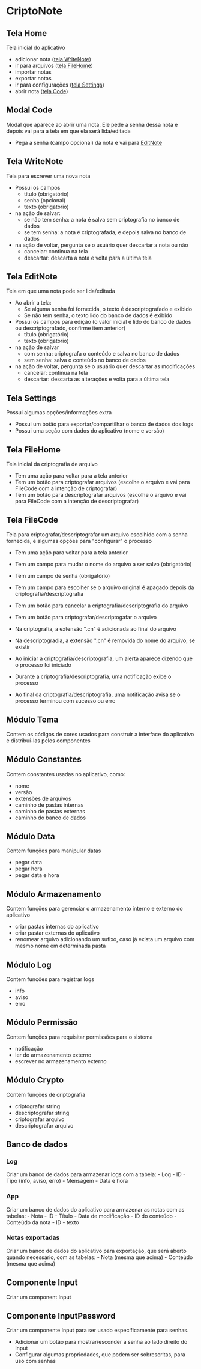 # CriptoNote


## Tela Home
Tela inicial do aplicativo
- adicionar nota ([tela WriteNote](WriteNote))
- ir para arquivos ([tela FileHome](FileHome))
- importar notas
- exportar notas
- ir para configurações ([tela Settings](Settings))
- abrir nota ([tela Code](Code))

## Modal Code
Modal que aparece ao abrir uma nota. Ele pede a senha dessa nota e depois vai para a tela em que ela será lida/editada
- Pega a senha (campo opcional) da nota e vai para [EditNote](EditNote)

## Tela WriteNote
Tela para escrever uma nova nota
- Possui os campos
    - título (obrigatório)
    - senha (opcional)
    - texto (obrigatorio)
- na ação de salvar:
    - se não tem senha: a nota é salva sem criptografia no banco de dados
    - se tem senha: a nota é criptografada, e depois salva no banco de dados
- na ação de voltar, pergunta se o usuário quer descartar a nota ou não
    - cancelar: continua na tela
    - descartar: descarta a nota e volta para a última tela

## Tela EditNote
Tela em que uma nota pode ser lida/editada
- Ao abrir a tela:
    - Se alguma senha foi fornecida, o texto é descriptografado e exibido
    - Se não tem senha, o texto lido do banco de dados é exibido
- Possui os campos para edição (o valor inicial é lido do banco de dados ou descriptografado, confirme item anterior)
    - título (obrigatório)
    - texto (obrigatorio)
- na ação de salvar
    - com senha: criptografa o conteúdo e salva no banco de dados
    - sem senha: salva o conteúdo no banco de dados
- na ação de voltar, pergunta se o usuário quer descartar as modificações
    - cancelar: continua na tela
    - descartar: descarta as alterações e volta para a última tela

## Tela Settings
Possui algumas opções/informações extra
- Possui um botão para exportar/compartilhar o banco de dados dos logs
- Possui uma seção com dados do aplicativo (nome e versão)

## Tela FileHome
Tela inicial da criptografia de arquivo
- Tem uma ação para voltar para a tela anterior
- Tem um botão para criptografar arquivos (escolhe o arquivo e vai para FileCode com a intenção de criptografar)
- Tem um botão para descriptografar arquivos (escolhe o arquivo e vai para FileCode com a intenção de descriptografar)

## Tela FileCode
Tela para criptografar/descriptografar um arquivo escolhido com a senha fornecida, e algumas opções para "configurar" o processo
- Tem uma ação para voltar para a tela anterior
- Tem um campo para mudar o nome do arquivo a ser salvo (obrigatório)
- Tem um campo de senha (obrigatório)
- Tem um campo para escolher se o arquivo original é apagado depois da criptografia/descriptografia
- Tem um botão para cancelar a criptografia/descriptografia do arquivo
- Tem um botão para criptografar/descriptogafar o arquivo

- Na criptografia, a extensão ".cn" é adicionada ao final do arquivo
- Na descriptogradia, a extensão ".cn" é removida do nome do arquivo, se existir
- Ao iniciar a criptografia/descriptografia, um alerta aparece dizendo que o processo foi iniciado
- Durante a criptografia/descriptografia, uma notificação exibe o processo
- Ao final da criptografia/descriptografia, uma notificação avisa se o processo terminou com sucesso ou erro


## Módulo Tema
Contem os códigos de cores usados para construir a interface do aplicativo e distribuí-las pelos componentes

## Módulo Constantes
Contem constantes usadas no aplicativo, como:
- nome
- versão
- extensões de arquivos
- caminho de pastas internas
- caminho de pastas externas
- caminho do banco de dados

## Módulo Data
Contem funções para manipular datas
- pegar data
- pegar hora
- pegar data e hora

## Módulo Armazenamento
Contem funções para gerenciar o armazenamento interno e externo do aplicativo
- criar pastas internas do aplicativo
- criar pastar externas do aplicativo
- renomear arquivo adicionando um sufixo, caso já exista um arquivo com mesmo nome em determinada pasta

## Módulo Log
Contem funções para registrar logs
- info
- aviso
- erro

## Módulo Permissão
Contem funções para requisitar permissões para o sistema
- notificação
- ler do armazenamento externo
- escrever no armazenamento externo

## Módulo Crypto
Contem funções de criptografia
- criptografar string
- descriptografar string
- criptografar arquivo
- descriptografar arquivo


## Banco de dados

### Log
Criar um banco de dados para armazenar logs com a tabela:
    - Log
        - ID
        - Tipo (info, aviso, erro)
        - Mensagem
        - Data e hora

### App
Criar um banco de dados do aplicativo para armazenar as notas com as tabelas:
    - Nota
        - ID
        - Título
        - Data de modificação
        - ID do conteúdo
    - Conteúdo da nota
        - ID
        - texto

### Notas exportadas
Criar um banco de dados do aplicativo para exportação, que será aberto quando necessário, com as tabelas:
    - Nota (mesma que acima)
    - Conteúdo (mesma que acima)


## Componente Input
Criar um component Input

## Componente InputPassword
Criar um componente Input para ser usado específicamente para senhas.
- Adicionar um botão para mostrar/esconder a senha ao lado direito do Input
- Configurar algumas propriedades, que podem ser sobrescritas, para uso com senhas
